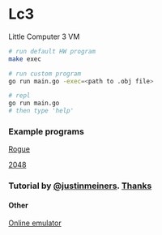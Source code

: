 # Lc3
Little Computer 3 VM

```sh
# run default HW program
make exec

# run custom program 
go run main.go -exec=<path to .obj file>

# repl 
go run main.go
# then type 'help'
```

### Example programs

[Rogue](https://github.com/justinmeiners/lc3-rogue)

[2048](https://github.com/rpendleton/lc3-2048)

### Tutorial by [@justinmeiners](https://github.com/justinmeiners). [Thanks](https://justinmeiners.github.io/lc3-vm/)

#### Other
[Online emulator](https://wchargin.github.io/lc3web)
